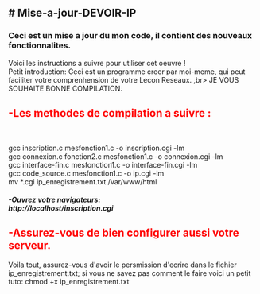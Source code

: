 <!DOCTYPE html>
<html>
  <head>
    
  </head>
  <body>
    <h2># Mise-a-jour-DEVOIR-IP</h2>
    <h3>Ceci est un mise a jour du mon code, il contient des nouveaux fonctionnalites.</h3>
    <p>Voici les instructions a suivre pour utiliser cet oeuvre ! <br>
Petit introduction: Ceci est un programme creer par moi-meme, qui peut faciliter votre comprenhension de votre Lecon Reseaux. ,br> JE VOUS SOUHAITE BONNE COMPILATION.</p>
    <h2 style="color: red;">-Les methodes de compilation a suivre :</h2><br>
    <p>
      gcc inscription.c mesfonction1.c -o inscription.cgi -lm <br>
gcc connexion.c fonction2.c mesfonction1.c -o connexion.cgi -lm <br>
gcc interface-fin.c mesfonction1.c -o interface-fin.cgi -lm <br>
gcc code_source.c mesfonction1.c -o ip.cgi -lm <br>
mv *.cgi ip_enregistrement.txt /var/www/html</p>
<h5>-Ouvrez votre navigateurs: <br>
http://localhost/inscription.cgi <br></h5>
    <h2 style="color: red;">-Assurez-vous de bien configurer aussi votre serveur.</h2>
  </body>
</html>












Voila tout, assurez-vous d'avoir le persmission d'ecrire dans le fichier ip_enregistrement.txt; si vous ne savez pas comment le faire voici un petit tuto: 
chmod +x ip_enregistrement.txt 
